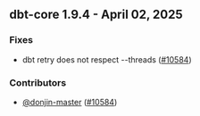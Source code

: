 ## dbt-core 1.9.4 - April 02, 2025

### Fixes

- dbt retry does not respect --threads ([#10584](https://github.com/dbt-labs/dbt-core/issues/10584))

### Contributors
- [@donjin-master](https://github.com/donjin-master) ([#10584](https://github.com/dbt-labs/dbt-core/issues/10584))
